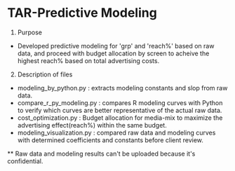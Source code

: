 # TAR-Predictive Modeling

1. Purpose
- Developed predictive modeling for 'grp' and 'reach%' based on raw data, and proceed with budget allocation by screen to acheive the highest reach% based on total advertising costs.


2. Description of files
 - modeling_by_python.py
 : extracts modeling constants and slop from raw data.
 - compare_r_py_modeling.py
 : compares R modeling curves with Python to verify which curves are better representative of the actual raw data.
 - cost_optimization.py
 : Budget allocation for media-mix to maximize the advertising effect(reach%) within the same budget.
 - modeling_visualization.py
 : compared raw data and modeling curves with determined coefficients and constants before client review.

** Raw data and modeling results can't be uploaded because it's confidential.
